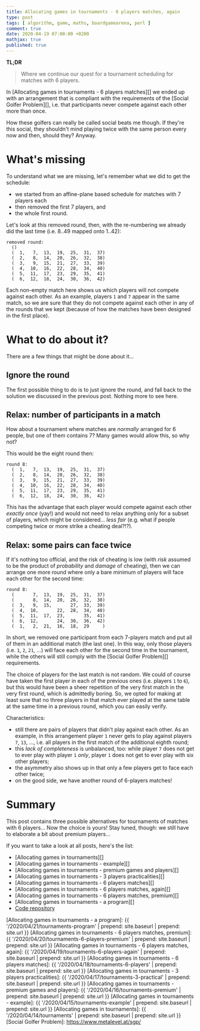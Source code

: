 ```yaml
---
title: Allocating games in tournaments - 6 players matches, again
type: post
tags: [ algorithm, game, maths, boardgamearena, perl ]
comment: true
date: 2020-04-19 07:00:00 +0200
mathjax: true
published: true
---
```


**TL;DR**

> Where we continue our quest for a tournament scheduling for matches with 6
> players.

In [Allocating games in tournaments - 6 players matches][] we ended up with an
arrangement that is compliant with the requirements of the [Social Golfer
Problem][], i.e. that participants never compete against each other more than
once.

How these golfers can really be called social beats me though. If they're
this social, they shouldn't mind playing twice with the same person every
now and then, should they? Anyway.

# What's missing

To understand what we are missing, let's remember what we did to get the
schedule:

- we started from an affine-plane based schedule for matches with
  7 players each
- then removed the first 7 players, and
- the whole first round.

Let's look at this removed round, then, with the re-numbering we already
did the last time (i.e. $8..49$ mapped onto $1..42$):

```
removed round:
  ()
  (  1,   7,  13,  19,  25,  31,  37)
  (  2,   8,  14,  20,  26,  32,  38)
  (  3,   9,  15,  21,  27,  33,  39)
  (  4,  10,  16,  22,  28,  34,  40)
  (  5,  11,  17,  23,  29,  35,  41)
  (  6,  12,  18,  24,  30,  36,  42)
```


Each non-empty match here shows us which players will not compete against
each other. As an example, players `1` and `7` appear in the same match,
so we are sure that they do not compete against each other in any of the
rounds that we kept (because of how the matches have been designed in the
first place).

# What to do about it?

There are a few things that might be done about it...

## Ignore the round

The first possible thing to do is to just ignore the round, and fall back
to the solution we discussed in the previous post. Nothing more to see
here.

## Relax: number of participants in a match

How about a tournament where matches are *normally* arranged for 6 people,
but one of them contains 7? Many games would allow this, so why not?

This would be the eight round then:

```
round 8:
  (  1,   7,  13,  19,  25,  31,  37)
  (  2,   8,  14,  20,  26,  32,  38)
  (  3,   9,  15,  21,  27,  33,  39)
  (  4,  10,  16,  22,  28,  34,  40)
  (  5,  11,  17,  23,  29,  35,  41)
  (  6,  12,  18,  24,  30,  36,  42)
```

This has the advantage that each player would compete against each other
*exactly once* (yay!) and would not need to relax anything only for
a subset of players, which might be considered... *less fair* (e.g. what
if people competing twice or more strike a cheating deal?!?).

## Relax: some pairs can face twice

If it's nothing too official, and the risk of cheating is low (with *risk*
assumed to be the product of *probability* and *damage* of cheating), then
we can arrange one more round where only a bare minimum of players will
face each other for the second time:

```
round 8:
  (       7,  13,  19,  25,  31,  37)
  (       8,  14,  20,  26,  32,  38)
  (  3,   9,  15,       27,  33,  39)
  (  4,  10,       22,  28,  34,  40)
  (  5,  11,  17,  23,       35,  41)
  (  6,  12,       24,  30,  36,  42)
  (  1,   2,  21,  16,  18,  29     )
```

In short, we removed one participant from each 7-players match and put all
of them in an additional match (the last one). In this way, only those
players (i.e. `1`, `2`, `21`, ...) will face each other for the second
time in the tournament, while the others will still comply with the
[Social Golfer Problem][] requirements.

The choice of players for the last match is not random. We could of course
have taken the first player in each of the previous ones (i.e. players `1`
to `6`), but this would have been a sheer repetition of the very first
match in the very first round, which is admittedly boring. So, we opted
for making at least sure that no three players in that match ever played
at the same table at the same time in a previous round, which you can
easily verify.

Characteristics:

- still there are pairs of players that didn't play against each other. As
  an example, in this arrangement player `1` never gets to play against
  players `7`, `13`, ..., i.e. all players in the first match of the
  additional eighth round;
- this *lack of completeness* is unbalanced, too: while player `7` does
  not get to ever play with player `1` *only*, player `1` does not get to
  ever play with six other players;
- the asymmetry also shows up in that only a few players get to face each
  other twice;
- on the good side, we have another round of 6-players matches!


# Summary

This post contains three possible alternatives for tournaments of matches with
6 players... Now the choice is yours! Stay tuned, though: we still have to
elaborate a bit about premium players...

If you want to take a look at all posts, here's the list:

- [Allocating games in tournaments][]
- [Allocating games in tournaments - example][]
- [Allocating games in tournaments - premium games and players][]
- [Allocating games in tournaments - 3 players practicalities][]
- [Allocating games in tournaments - 6 players matches][]
- [Allocating games in tournaments - 6 players matches, again][]
- [Allocating games in tournaments - 6 players matches, premium][]
- [Allocating games in tournaments - a program][]
- [Code repository][tournange]

[tournange]: https://gitlab.com/polettix/tournange
[Allocating games in tournaments - a program]: {{ '/2020/04/21/tournaments-program' | prepend: site.baseurl | prepend: site.url }}
[Allocating games in tournaments - 6 players matches, premium]: {{ '/2020/04/20/tournaments-6-players-premium' | prepend: site.baseurl | prepend: site.url }}
[Allocating games in tournaments - 6 players matches, again]: {{ '/2020/04/19/tournaments-6-players-again' | prepend: site.baseurl | prepend: site.url }}
[Allocating games in tournaments - 6 players matches]: {{ '/2020/04/18/tournaments-6-players' | prepend: site.baseurl | prepend: site.url }}
[Allocating games in tournaments - 3 players practicalities]: {{ '/2020/04/17/tournaments-3-practical' | prepend: site.baseurl | prepend: site.url }}
[Allocating games in tournaments - premium games and players]: {{ '/2020/04/16/tournaments-premium' | prepend: site.baseurl | prepend: site.url }}
[Allocating games in tournaments - example]: {{ '/2020/04/15/tournaments-example' | prepend: site.baseurl | prepend: site.url }}
[Allocating games in tournaments]: {{ '/2020/04/14/tournaments' | prepend: site.baseurl | prepend: site.url }}
[Social Golfer Problem]: https://www.metalevel.at/sgp/

